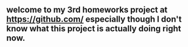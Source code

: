 ## welcome to my 3rd homeworks project  at https://github.com/  especially  though  I don't know what this project   is actually     doing right now.